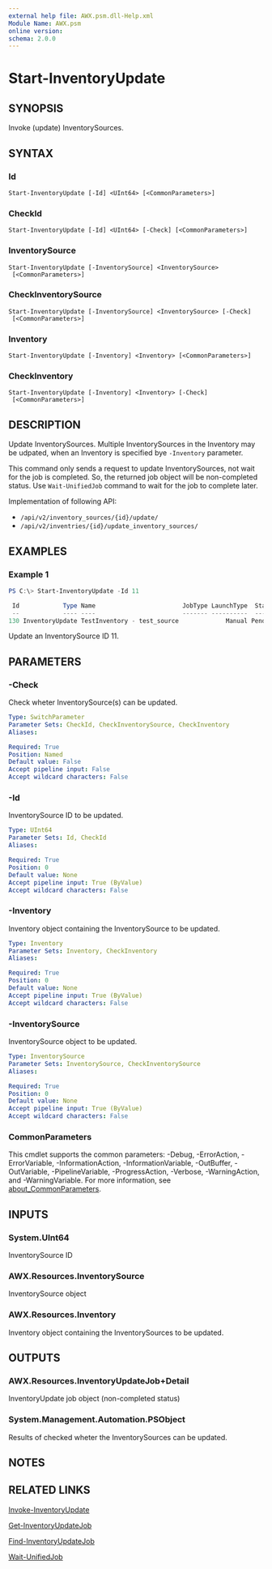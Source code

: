 ```yaml
---
external help file: AWX.psm.dll-Help.xml
Module Name: AWX.psm
online version:
schema: 2.0.0
---
```


# Start-InventoryUpdate

## SYNOPSIS
Invoke (update) InventorySources.

## SYNTAX

### Id
```
Start-InventoryUpdate [-Id] <UInt64> [<CommonParameters>]
```

### CheckId
```
Start-InventoryUpdate [-Id] <UInt64> [-Check] [<CommonParameters>]
```

### InventorySource
```
Start-InventoryUpdate [-InventorySource] <InventorySource>
 [<CommonParameters>]
```

### CheckInventorySource
```
Start-InventoryUpdate [-InventorySource] <InventorySource> [-Check]
 [<CommonParameters>]
```

### Inventory
```
Start-InventoryUpdate [-Inventory] <Inventory> [<CommonParameters>]
```

### CheckInventory
```
Start-InventoryUpdate [-Inventory] <Inventory> [-Check]
 [<CommonParameters>]
```

## DESCRIPTION
Update InventorySources.
Multiple InventorySources in the Inventory may be udpated, when an Inventory is specified bye `-Inventory` parameter.

This command only sends a request to update InventorySources, not wait for the job is completed.
So, the returned job object will be non-completed status.
Use `Wait-UnifiedJob` command to wait for the job to complete later.

Implementation of following API:  
- `/api/v2/inventory_sources/{id}/update/`  
- `/api/v2/inventries/{id}/update_inventory_sources/`

## EXAMPLES

### Example 1
```powershell
PS C:\> Start-InventoryUpdate -Id 11

 Id            Type Name                        JobType LaunchType  Status Finished Elapsed LaunchedBy     Template        Note
 --            ---- ----                        ------- ----------  ------ -------- ------- ----------     --------        ----
130 InventoryUpdate TestInventory - test_source             Manual Pending                0 [user][1]admin [11]test_source {[Inventory, [2]TestInventory], [Source, Scm], [SourcePath, inventory/hosts.ini]}
```

Update an InventorySource ID 11.

## PARAMETERS

### -Check
Check wheter InventorySource(s) can be updated.

```yaml
Type: SwitchParameter
Parameter Sets: CheckId, CheckInventorySource, CheckInventory
Aliases:

Required: True
Position: Named
Default value: False
Accept pipeline input: False
Accept wildcard characters: False
```

### -Id
InventorySource ID to be updated.

```yaml
Type: UInt64
Parameter Sets: Id, CheckId
Aliases:

Required: True
Position: 0
Default value: None
Accept pipeline input: True (ByValue)
Accept wildcard characters: False
```

### -Inventory
Inventory object containing the InventorySource to be updated.

```yaml
Type: Inventory
Parameter Sets: Inventory, CheckInventory
Aliases:

Required: True
Position: 0
Default value: None
Accept pipeline input: True (ByValue)
Accept wildcard characters: False
```

### -InventorySource
InventorySource object to be updated.

```yaml
Type: InventorySource
Parameter Sets: InventorySource, CheckInventorySource
Aliases:

Required: True
Position: 0
Default value: None
Accept pipeline input: True (ByValue)
Accept wildcard characters: False
```

### CommonParameters
This cmdlet supports the common parameters: -Debug, -ErrorAction, -ErrorVariable, -InformationAction, -InformationVariable, -OutBuffer, -OutVariable, -PipelineVariable, -ProgressAction, -Verbose, -WarningAction, and -WarningVariable. For more information, see [about_CommonParameters](http://go.microsoft.com/fwlink/?LinkID=113216).

## INPUTS

### System.UInt64
InventorySource ID

### AWX.Resources.InventorySource
InventorySource object

### AWX.Resources.Inventory
Inventory object containing the InventorySources to be updated.

## OUTPUTS

### AWX.Resources.InventoryUpdateJob+Detail
InventoryUpdate job object (non-completed status)

### System.Management.Automation.PSObject
Results of checked wheter the InventorySources can be updated.

## NOTES

## RELATED LINKS

[Invoke-InventoryUpdate](Invoke-InventoryUpdate)

[Get-InventoryUpdateJob](Get-InventoryUpdateJob.md)

[Find-InventoryUpdateJob](Find-InventoryUpdateJob.md)

[Wait-UnifiedJob](Wait-UnifiedJob.md)
